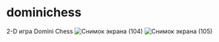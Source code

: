 # dominichess
2-D игра Domini Chess
![Снимок экрана (104)](https://user-images.githubusercontent.com/71713927/162629994-0b268444-4e2d-435f-9906-4c2dca617c23.png)
![Снимок экрана (105)](https://user-images.githubusercontent.com/71713927/162629995-1d5172e7-ed0a-4267-b165-d09e849a48e1.png)
